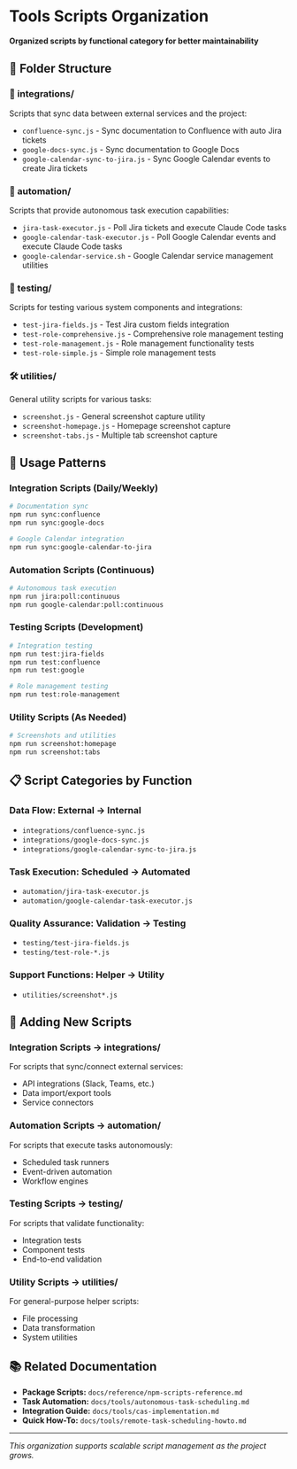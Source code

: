 # Tools Scripts Organization

**Organized scripts by functional category for better maintainability**

## 📁 Folder Structure

### **🔗 integrations/**
Scripts that sync data between external services and the project:
- `confluence-sync.js` - Sync documentation to Confluence with auto Jira tickets
- `google-docs-sync.js` - Sync documentation to Google Docs
- `google-calendar-sync-to-jira.js` - Sync Google Calendar events to create Jira tickets

### **🤖 automation/**
Scripts that provide autonomous task execution capabilities:
- `jira-task-executor.js` - Poll Jira tickets and execute Claude Code tasks
- `google-calendar-task-executor.js` - Poll Google Calendar events and execute Claude Code tasks
- `google-calendar-service.sh` - Google Calendar service management utilities

### **🧪 testing/**
Scripts for testing various system components and integrations:
- `test-jira-fields.js` - Test Jira custom fields integration
- `test-role-comprehensive.js` - Comprehensive role management testing
- `test-role-management.js` - Role management functionality tests
- `test-role-simple.js` - Simple role management tests

### **🛠️ utilities/**
General utility scripts for various tasks:
- `screenshot.js` - General screenshot capture utility
- `screenshot-homepage.js` - Homepage screenshot capture
- `screenshot-tabs.js` - Multiple tab screenshot capture

## 🚀 Usage Patterns

### **Integration Scripts (Daily/Weekly)**
```bash
# Documentation sync
npm run sync:confluence
npm run sync:google-docs

# Google Calendar integration
npm run sync:google-calendar-to-jira
```

### **Automation Scripts (Continuous)**
```bash
# Autonomous task execution
npm run jira:poll:continuous
npm run google-calendar:poll:continuous
```

### **Testing Scripts (Development)**
```bash
# Integration testing
npm run test:jira-fields
npm run test:confluence
npm run test:google

# Role management testing
npm run test:role-management
```

### **Utility Scripts (As Needed)**
```bash
# Screenshots and utilities
npm run screenshot:homepage
npm run screenshot:tabs
```

## 📋 Script Categories by Function

### **Data Flow: External → Internal**
- `integrations/confluence-sync.js`
- `integrations/google-docs-sync.js`
- `integrations/google-calendar-sync-to-jira.js`

### **Task Execution: Scheduled → Automated**
- `automation/jira-task-executor.js`
- `automation/google-calendar-task-executor.js`

### **Quality Assurance: Validation → Testing**
- `testing/test-jira-fields.js`
- `testing/test-role-*.js`

### **Support Functions: Helper → Utility**
- `utilities/screenshot*.js`

## 🔄 Adding New Scripts

### **Integration Scripts → integrations/**
For scripts that sync/connect external services:
- API integrations (Slack, Teams, etc.)
- Data import/export tools
- Service connectors

### **Automation Scripts → automation/**
For scripts that execute tasks autonomously:
- Scheduled task runners
- Event-driven automation
- Workflow engines

### **Testing Scripts → testing/**
For scripts that validate functionality:
- Integration tests
- Component tests
- End-to-end validation

### **Utility Scripts → utilities/**
For general-purpose helper scripts:
- File processing
- Data transformation
- System utilities

## 📚 Related Documentation

- **Package Scripts:** `docs/reference/npm-scripts-reference.md`
- **Task Automation:** `docs/tools/autonomous-task-scheduling.md`
- **Integration Guide:** `docs/tools/cas-implementation.md`
- **Quick How-To:** `docs/tools/remote-task-scheduling-howto.md`

---

*This organization supports scalable script management as the project grows.*